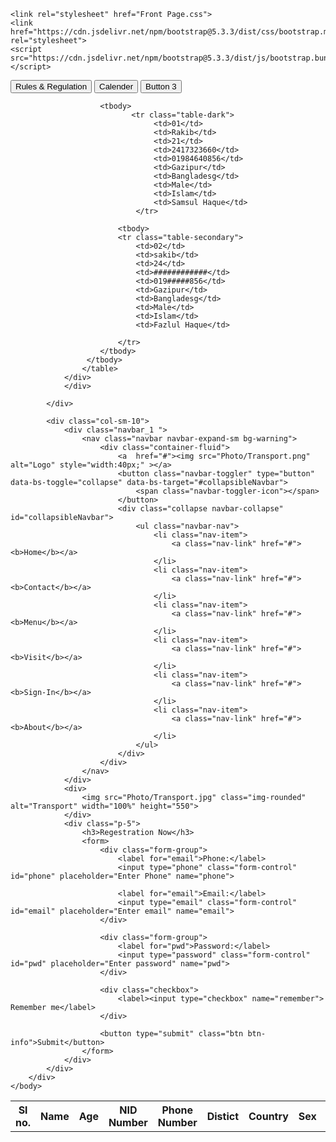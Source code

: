 <!DOCTYPE html>
<html lang="en">
<head>
    <meta charset="UTF-8">
    <meta name="viewport" content="width=device-width, initial-scale=1.0">
    <title>Public Transport</title>
    <link rel="icon" type="image/x-icon" href="/Visual Studio Code/New Project/Photo/Transport.png">

    <link rel="stylesheet" href="Front Page.css">
    <link href="https://cdn.jsdelivr.net/npm/bootstrap@5.3.3/dist/css/bootstrap.min.css" rel="stylesheet">
    <script src="https://cdn.jsdelivr.net/npm/bootstrap@5.3.3/dist/js/bootstrap.bundle.min.js"></script>
</head>
    <body Width="100%">
        <div class="row">
            <div class="col-sm-2 bg-info">
                <div class="d-flex flex-column">
                    <button type="button" class="btn btn-warning">Rules & Regulation</button>
                    <button type="button" class="btn btn-danger">Calender</button>
                    <button type="button" class="btn btn-success">Button 3</button>
                </div>
                <div>
                                    <div class="table-responsive">
                    <table class="table table-bordered">
                        <tr class="table-info">
                            <th>Sl no.</th>
                            <th>Name</th>
                            <th>Age</th>
                            <th>NID Number</th>
                            <th>Phone Number</th>
                            <th>Distict</th>
                            <th>Country</th>
                            <th>Sex</th>
                            <th>Religion</th>
                            <th>Father Name</th>
            
                        <tbody>
                               <tr class="table-dark">
                                    <td>01</td>
                                    <td>Rakib</td>
                                    <td>21</td>
                                    <td>2417323660</td>
                                    <td>01984640856</td>
                                    <td>Gazipur</td>
                                    <td>Bangladesg</td>
                                    <td>Male</td>
                                    <td>Islam</td>
                                    <td>Samsul Haque</td>
                                </tr>
            
                            <tbody>
                            <tr class="table-secondary">
                                <td>02</td>
                                <td>sakib</td>
                                <td>24</td>
                                <td>############</td>
                                <td>019#####856</td>
                                <td>Gazipur</td>
                                <td>Bangladesg</td>
                                <td>Male</td>
                                <td>Islam</td>
                                <td>Fazlul Haque</td>
            
                            </tr>
                        </tbody>
                     </tbody>
                    </table>
                </div> 
                </div>
   
            </div>

            <div class="col-sm-10">              
                <div class="navbar_1 ">
                    <nav class="navbar navbar-expand-sm bg-warning">
                        <div class="container-fluid">
                            <a  href="#"><img src="Photo/Transport.png" alt="Logo" style="width:40px;" ></a>
                            <button class="navbar-toggler" type="button" data-bs-toggle="collapse" data-bs-target="#collapsibleNavbar">
                                <span class="navbar-toggler-icon"></span>
                            </button>
                            <div class="collapse navbar-collapse" id="collapsibleNavbar">
                                <ul class="navbar-nav">
                                    <li class="nav-item">
                                        <a class="nav-link" href="#"><b>Home</b></a>
                                    </li>
                                    <li class="nav-item">
                                        <a class="nav-link" href="#"><b>Contact</b></a>
                                    </li>
                                    <li class="nav-item">
                                        <a class="nav-link" href="#"><b>Menu</b></a>
                                    </li>
                                    <li class="nav-item">
                                        <a class="nav-link" href="#"><b>Visit</b></a>
                                    </li>
                                    <li class="nav-item">
                                        <a class="nav-link" href="#"><b>Sign-In</b></a>
                                    </li>
                                    <li class="nav-item">
                                        <a class="nav-link" href="#"><b>About</b></a>
                                    </li>
                                </ul>
                            </div>
                        </div>
                    </nav>
                </div>
                <div>
                    <img src="Photo/Transport.jpg" class="img-rounded" alt="Transport" width="100%" height="550">
                </div>
                <div class="p-5">
                    <h3>Regestration Now</h3>                    
                    <form>
                        <div class="form-group">           
                            <label for="email">Phone:</label>
                            <input type="phone" class="form-control" id="phone" placeholder="Enter Phone" name="phone">

                            <label for="email">Email:</label>
                            <input type="email" class="form-control" id="email" placeholder="Enter email" name="email">
                        </div>

                        <div class="form-group">
                            <label for="pwd">Password:</label>
                            <input type="password" class="form-control" id="pwd" placeholder="Enter password" name="pwd">
                        </div>

                        <div class="checkbox">
                            <label><input type="checkbox" name="remember"> Remember me</label>
                        </div>
                        
                        <button type="submit" class="btn btn-info">Submit</button>
                    </form>
                </div>
            </div>
        </div>
    </body>
</html>
       
